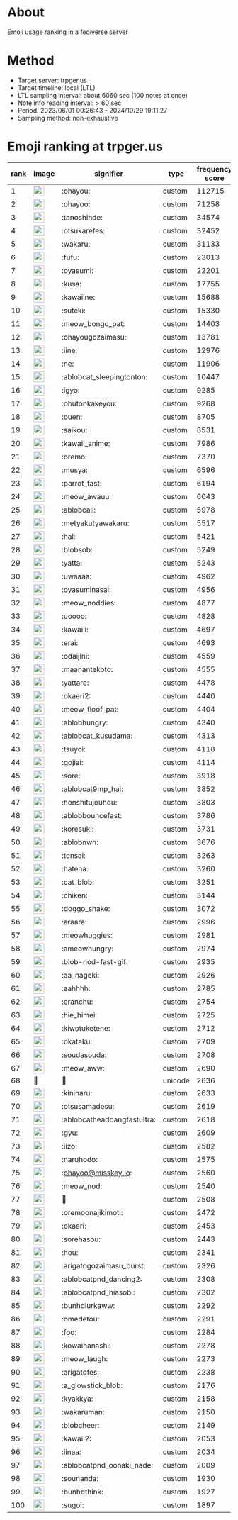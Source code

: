 # About
Emoji usage ranking in a fediverse server

# Method
- Target server: trpger.us
- Target timeline: local (LTL)
- LTL sampling interval: about 6060 sec (100 notes at once)
- Note info reading interval: > 60 sec
- Period: 2023/06/01 00:26:43 - 2024/10/29 19:11:27 
- Sampling method: non-exhaustive

# Emoji ranking at trpger.us

|rank|image|signifier|type|frequency score|
|----|----|----|----|----|
|1|<img height="24" src="https://trpger.us/emoji/ohayou.webp">|:ohayou:|custom|112715|
|2|<img height="24" src="https://trpger.us/emoji/ohayoo.webp">|:ohayoo:|custom|71258|
|3|<img height="24" src="https://trpger.us/emoji/tanoshinde.webp">|:tanoshinde:|custom|34574|
|4|<img height="24" src="https://trpger.us/emoji/otsukarefes.webp">|:otsukarefes:|custom|32452|
|5|<img height="24" src="https://trpger.us/emoji/wakaru.webp">|:wakaru:|custom|31133|
|6|<img height="24" src="https://trpger.us/emoji/fufu.webp">|:fufu:|custom|23013|
|7|<img height="24" src="https://trpger.us/emoji/oyasumi.webp">|:oyasumi:|custom|22201|
|8|<img height="24" src="https://trpger.us/emoji/kusa.webp">|:kusa:|custom|17755|
|9|<img height="24" src="https://trpger.us/emoji/kawaiine.webp">|:kawaiine:|custom|15688|
|10|<img height="24" src="https://trpger.us/emoji/suteki.webp">|:suteki:|custom|15330|
|11|<img height="24" src="https://trpger.us/emoji/meow_bongo_pat.webp">|:meow_bongo_pat:|custom|14403|
|12|<img height="24" src="https://trpger.us/emoji/ohayougozaimasu.webp">|:ohayougozaimasu:|custom|13781|
|13|<img height="24" src="https://trpger.us/emoji/iine.webp">|:iine:|custom|12976|
|14|<img height="24" src="https://trpger.us/emoji/ne.webp">|:ne:|custom|11906|
|15|<img height="24" src="https://trpger.us/emoji/ablobcat_sleepingtonton.webp">|:ablobcat_sleepingtonton:|custom|10447|
|16|<img height="24" src="https://trpger.us/emoji/igyo.webp">|:igyo:|custom|9285|
|17|<img height="24" src="https://trpger.us/emoji/ohutonkakeyou.webp">|:ohutonkakeyou:|custom|9268|
|18|<img height="24" src="https://trpger.us/emoji/ouen.webp">|:ouen:|custom|8705|
|19|<img height="24" src="https://trpger.us/emoji/saikou.webp">|:saikou:|custom|8531|
|20|<img height="24" src="https://trpger.us/emoji/kawaii_anime.webp">|:kawaii_anime:|custom|7986|
|21|<img height="24" src="https://trpger.us/emoji/oremo.webp">|:oremo:|custom|7370|
|22|<img height="24" src="https://trpger.us/emoji/musya.webp">|:musya:|custom|6596|
|23|<img height="24" src="https://trpger.us/emoji/parrot_fast.webp">|:parrot_fast:|custom|6194|
|24|<img height="24" src="https://trpger.us/emoji/meow_awauu.webp">|:meow_awauu:|custom|6043|
|25|<img height="24" src="https://trpger.us/emoji/ablobcall.webp">|:ablobcall:|custom|5978|
|26|<img height="24" src="https://trpger.us/emoji/metyakutyawakaru.webp">|:metyakutyawakaru:|custom|5517|
|27|<img height="24" src="https://trpger.us/emoji/hai.webp">|:hai:|custom|5421|
|28|<img height="24" src="https://trpger.us/emoji/blobsob.webp">|:blobsob:|custom|5249|
|29|<img height="24" src="https://trpger.us/emoji/yatta.webp">|:yatta:|custom|5243|
|30|<img height="24" src="https://trpger.us/emoji/uwaaaa.webp">|:uwaaaa:|custom|4962|
|31|<img height="24" src="https://trpger.us/emoji/oyasuminasai.webp">|:oyasuminasai:|custom|4956|
|32|<img height="24" src="https://trpger.us/emoji/meow_noddies.webp">|:meow_noddies:|custom|4877|
|33|<img height="24" src="https://trpger.us/emoji/uoooo.webp">|:uoooo:|custom|4828|
|34|<img height="24" src="https://trpger.us/emoji/kawaiii.webp">|:kawaiii:|custom|4697|
|35|<img height="24" src="https://trpger.us/emoji/erai.webp">|:erai:|custom|4693|
|36|<img height="24" src="https://trpger.us/emoji/odaijini.webp">|:odaijini:|custom|4559|
|37|<img height="24" src="https://trpger.us/emoji/maanantekoto.webp">|:maanantekoto:|custom|4555|
|38|<img height="24" src="https://trpger.us/emoji/yattare.webp">|:yattare:|custom|4478|
|39|<img height="24" src="https://trpger.us/emoji/okaeri2.webp">|:okaeri2:|custom|4440|
|40|<img height="24" src="https://trpger.us/emoji/meow_floof_pat.webp">|:meow_floof_pat:|custom|4404|
|41|<img height="24" src="https://trpger.us/emoji/ablobhungry.webp">|:ablobhungry:|custom|4340|
|42|<img height="24" src="https://trpger.us/emoji/ablobcat_kusudama.webp">|:ablobcat_kusudama:|custom|4313|
|43|<img height="24" src="https://trpger.us/emoji/tsuyoi.webp">|:tsuyoi:|custom|4118|
|44|<img height="24" src="https://trpger.us/emoji/gojiai.webp">|:gojiai:|custom|4114|
|45|<img height="24" src="https://trpger.us/emoji/sore.webp">|:sore:|custom|3918|
|46|<img height="24" src="https://trpger.us/emoji/ablobcat9mp_hai.webp">|:ablobcat9mp_hai:|custom|3852|
|47|<img height="24" src="https://trpger.us/emoji/honshitujouhou.webp">|:honshitujouhou:|custom|3803|
|48|<img height="24" src="https://trpger.us/emoji/ablobbouncefast.webp">|:ablobbouncefast:|custom|3786|
|49|<img height="24" src="https://trpger.us/emoji/koresuki.webp">|:koresuki:|custom|3731|
|50|<img height="24" src="https://trpger.us/emoji/ablobnwn.webp">|:ablobnwn:|custom|3676|
|51|<img height="24" src="https://trpger.us/emoji/tensai.webp">|:tensai:|custom|3263|
|52|<img height="24" src="https://trpger.us/emoji/hatena.webp">|:hatena:|custom|3260|
|53|<img height="24" src="https://trpger.us/emoji/cat_blob.webp">|:cat_blob:|custom|3251|
|54|<img height="24" src="https://trpger.us/emoji/chiken.webp">|:chiken:|custom|3144|
|55|<img height="24" src="https://trpger.us/emoji/doggo_shake.webp">|:doggo_shake:|custom|3072|
|56|<img height="24" src="https://trpger.us/emoji/araara.webp">|:araara:|custom|2996|
|57|<img height="24" src="https://trpger.us/emoji/meowhuggies.webp">|:meowhuggies:|custom|2981|
|58|<img height="24" src="https://trpger.us/emoji/ameowhungry.webp">|:ameowhungry:|custom|2974|
|59|<img height="24" src="https://trpger.us/emoji/blob-nod-fast-gif.webp">|:blob-nod-fast-gif:|custom|2935|
|60|<img height="24" src="https://trpger.us/emoji/aa_nageki.webp">|:aa_nageki:|custom|2926|
|61|<img height="24" src="https://trpger.us/emoji/aahhhh.webp">|:aahhhh:|custom|2785|
|62|<img height="24" src="https://trpger.us/emoji/eranchu.webp">|:eranchu:|custom|2754|
|63|<img height="24" src="https://trpger.us/emoji/hie_himei.webp">|:hie_himei:|custom|2725|
|64|<img height="24" src="https://trpger.us/emoji/kiwotuketene.webp">|:kiwotuketene:|custom|2712|
|65|<img height="24" src="https://trpger.us/emoji/okataku.webp">|:okataku:|custom|2709|
|66|<img height="24" src="https://trpger.us/emoji/soudasouda.webp">|:soudasouda:|custom|2708|
|67|<img height="24" src="https://trpger.us/emoji/meow_aww.webp">|:meow_aww:|custom|2690|
|68|🍮|🍮|unicode|2636|
|69|<img height="24" src="https://trpger.us/emoji/kininaru.webp">|:kininaru:|custom|2633|
|70|<img height="24" src="https://trpger.us/emoji/otsusamadesu.webp">|:otsusamadesu:|custom|2619|
|71|<img height="24" src="https://trpger.us/emoji/ablobcatheadbangfastultra.webp">|:ablobcatheadbangfastultra:|custom|2618|
|72|<img height="24" src="https://trpger.us/emoji/gyu.webp">|:gyu:|custom|2609|
|73|<img height="24" src="https://trpger.us/emoji/iizo.webp">|:iizo:|custom|2582|
|74|<img height="24" src="https://trpger.us/emoji/naruhodo.webp">|:naruhodo:|custom|2575|
|75|<img height="24" src="https://trpger.us/emoji/ohayoo.webp">|:ohayoo@misskey.io:|custom|2560|
|76|<img height="24" src="https://trpger.us/emoji/meow_nod.webp">|:meow_nod:|custom|2540|
|77|<img height="24" src="https://trpger.us/emoji/birthday.webp">|:birthday:|custom|2508|
|78|<img height="24" src="https://trpger.us/emoji/oremoonajikimoti.webp">|:oremoonajikimoti:|custom|2472|
|79|<img height="24" src="https://trpger.us/emoji/okaeri.webp">|:okaeri:|custom|2453|
|80|<img height="24" src="https://trpger.us/emoji/sorehasou.webp">|:sorehasou:|custom|2443|
|81|<img height="24" src="https://trpger.us/emoji/hou.webp">|:hou:|custom|2341|
|82|<img height="24" src="https://trpger.us/emoji/arigatogozaimasu_burst.webp">|:arigatogozaimasu_burst:|custom|2326|
|83|<img height="24" src="https://trpger.us/emoji/ablobcatpnd_dancing2.webp">|:ablobcatpnd_dancing2:|custom|2308|
|84|<img height="24" src="https://trpger.us/emoji/ablobcatpnd_hiasobi.webp">|:ablobcatpnd_hiasobi:|custom|2302|
|85|<img height="24" src="https://trpger.us/emoji/bunhdlurkaww.webp">|:bunhdlurkaww:|custom|2292|
|86|<img height="24" src="https://trpger.us/emoji/omedetou.webp">|:omedetou:|custom|2291|
|87|<img height="24" src="https://trpger.us/emoji/foo.webp">|:foo:|custom|2284|
|88|<img height="24" src="https://trpger.us/emoji/kowaihanashi.webp">|:kowaihanashi:|custom|2278|
|89|<img height="24" src="https://trpger.us/emoji/meow_laugh.webp">|:meow_laugh:|custom|2273|
|90|<img height="24" src="https://trpger.us/emoji/arigatofes.webp">|:arigatofes:|custom|2238|
|91|<img height="24" src="https://trpger.us/emoji/a_glowstick_blob.webp">|:a_glowstick_blob:|custom|2176|
|92|<img height="24" src="https://trpger.us/emoji/kyakkya.webp">|:kyakkya:|custom|2158|
|93|<img height="24" src="https://trpger.us/emoji/wakaruman.webp">|:wakaruman:|custom|2150|
|94|<img height="24" src="https://trpger.us/emoji/blobcheer.webp">|:blobcheer:|custom|2149|
|95|<img height="24" src="https://trpger.us/emoji/kawaii2.webp">|:kawaii2:|custom|2053|
|96|<img height="24" src="https://trpger.us/emoji/iinaa.webp">|:iinaa:|custom|2034|
|97|<img height="24" src="https://trpger.us/emoji/ablobcatpnd_oonaki_nade.webp">|:ablobcatpnd_oonaki_nade:|custom|2009|
|98|<img height="24" src="https://trpger.us/emoji/sounanda.webp">|:sounanda:|custom|1930|
|99|<img height="24" src="https://trpger.us/emoji/bunhdthink.webp">|:bunhdthink:|custom|1927|
|100|<img height="24" src="https://trpger.us/emoji/sugoi.webp">|:sugoi:|custom|1897|
